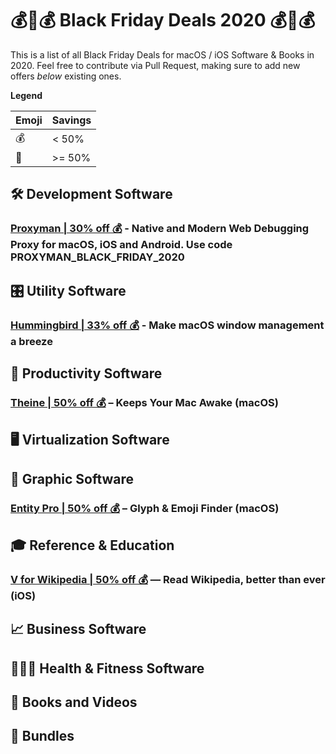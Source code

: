 # 💰💸💰 Black Friday Deals 2020 💰💸💰
This is a list of all Black Friday Deals for macOS / iOS Software & Books in 2020. Feel free to contribute via Pull Request, making sure to add new offers *below* existing ones.

**Legend**

| Emoji | Savings |
|-----|---|
| 💰 | < 50% |
| 💸 | >= 50% |


## 🛠 Development Software

### [Proxyman | 30% off 💰](https://proxyman.io) - Native and Modern Web Debugging Proxy for macOS, iOS and Android. Use code **PROXYMAN_BLACK_FRIDAY_2020**

## 🎛 Utility Software

### [Hummingbird | 33% off 💰](https://hbird.app) - Make macOS window management a breeze

## 📌 Productivity Software

### [Theine | 50% off 💰](https://apps.apple.com/app/id955848755) – Keeps Your Mac Awake (macOS)

## 🖥 Virtualization Software

## 🎨 Graphic Software

### [Entity Pro | 50% off 💰](https://apps.apple.com/app/id1503988785) – Glyph & Emoji Finder (macOS)

## 🎓 Reference & Education

### [V for Wikipedia | 50% off 💰](https://apps.apple.com/app/id993435362) — Read Wikipedia, better than ever (iOS)

## 📈 Business Software

## 🏃🏻‍♀️ Health & Fitness Software

## 📖 Books and Videos

## 🎁 Bundles


